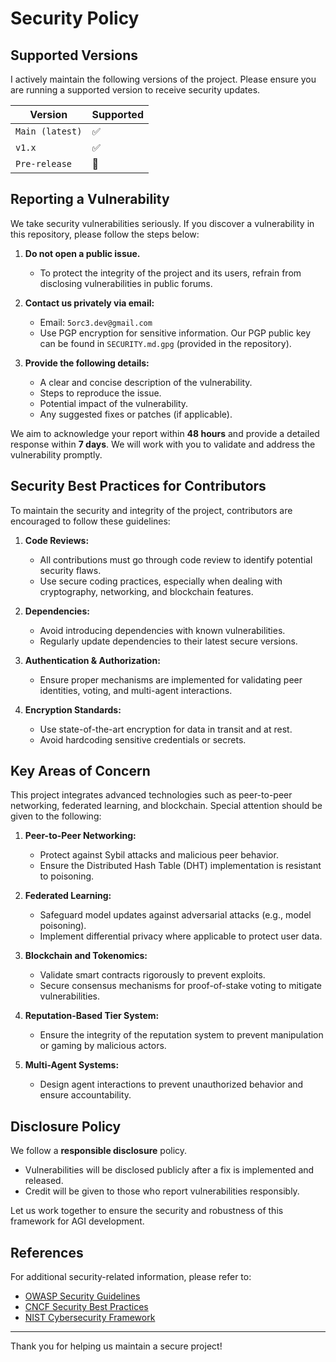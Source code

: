 # Security Policy

## Supported Versions

I actively maintain the following versions of the project. Please ensure you are running a supported version to receive security updates.

| Version       | Supported          |
|---------------|--------------------|
| `Main (latest)` | ✅                |
| `v1.x`        | ✅                |
| `Pre-release` | 🚫                |

## Reporting a Vulnerability

We take security vulnerabilities seriously. If you discover a vulnerability in this repository, please follow the steps below:

1. **Do not open a public issue.**
   - To protect the integrity of the project and its users, refrain from disclosing vulnerabilities in public forums.

2. **Contact us privately via email:**
   - Email: `5orc3.dev@gmail.com`
   - Use PGP encryption for sensitive information. Our PGP public key can be found in `SECURITY.md.gpg` (provided in the repository).

3. **Provide the following details:**
   - A clear and concise description of the vulnerability.
   - Steps to reproduce the issue.
   - Potential impact of the vulnerability.
   - Any suggested fixes or patches (if applicable).

We aim to acknowledge your report within **48 hours** and provide a detailed response within **7 days**. We will work with you to validate and address the vulnerability promptly.

## Security Best Practices for Contributors

To maintain the security and integrity of the project, contributors are encouraged to follow these guidelines:

1. **Code Reviews:**
   - All contributions must go through code review to identify potential security flaws.
   - Use secure coding practices, especially when dealing with cryptography, networking, and blockchain features.

2. **Dependencies:**
   - Avoid introducing dependencies with known vulnerabilities.
   - Regularly update dependencies to their latest secure versions.

3. **Authentication & Authorization:**
   - Ensure proper mechanisms are implemented for validating peer identities, voting, and multi-agent interactions.

4. **Encryption Standards:**
   - Use state-of-the-art encryption for data in transit and at rest.
   - Avoid hardcoding sensitive credentials or secrets.

## Key Areas of Concern

This project integrates advanced technologies such as peer-to-peer networking, federated learning, and blockchain. Special attention should be given to the following:

1. **Peer-to-Peer Networking:**
   - Protect against Sybil attacks and malicious peer behavior.
   - Ensure the Distributed Hash Table (DHT) implementation is resistant to poisoning.

2. **Federated Learning:**
   - Safeguard model updates against adversarial attacks (e.g., model poisoning).
   - Implement differential privacy where applicable to protect user data.

3. **Blockchain and Tokenomics:**
   - Validate smart contracts rigorously to prevent exploits.
   - Secure consensus mechanisms for proof-of-stake voting to mitigate vulnerabilities.

4. **Reputation-Based Tier System:**
   - Ensure the integrity of the reputation system to prevent manipulation or gaming by malicious actors.

5. **Multi-Agent Systems:**
   - Design agent interactions to prevent unauthorized behavior and ensure accountability.

## Disclosure Policy

We follow a **responsible disclosure** policy. 
- Vulnerabilities will be disclosed publicly after a fix is implemented and released.
- Credit will be given to those who report vulnerabilities responsibly.

Let us work together to ensure the security and robustness of this framework for AGI development.

## References

For additional security-related information, please refer to:

- [OWASP Security Guidelines](https://owasp.org/)
- [CNCF Security Best Practices](https://www.cncf.io/)
- [NIST Cybersecurity Framework](https://www.nist.gov/cyberframework)

---

Thank you for helping us maintain a secure project!
